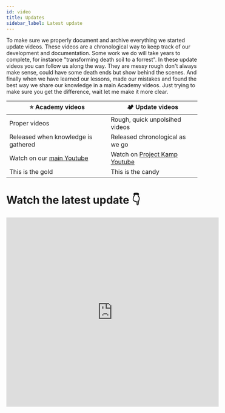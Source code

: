 ```yaml
---
id: video
title: Updates
sidebar_label: Latest update
---
```



To make sure we properly document and archive everything we started update videos. These videos are a chronological way to keep track of our development and documentation. Some work we do will take years to complete, for instance "transforming death soil to a forrest". In these update videos you can follow us along the way.  They are messy rough don't always make sense, could have some death ends but show behind the scenes. And finally when we have learned our lessons, made our mistakes and found the best way we share our knowledge in a main Academy videos. Just trying to make sure you get the difference, wait let me make it more clear.

| ⭐️ Academy videos | 🏕 Update videos |
|--------------|----------------|
|     Proper videos                           |   Rough, quick unpolsihed videos        |
|     Released when knowledge is gathered     |   Released chronological as we go          |
|     Watch on our [main Youtube](https://www.youtube.com/channel/UCqA-SppbeUi5ou0isB27mgg)   |    Watch on [Project Kamp Youtube](https://www.youtube.com/channel/UCcGXEidw0qjNdq7Gii8gHgg)        |
| This is the gold | This is the candy |

# Watch the latest update 👇
<iframe width="560" height="500" src="https://www.youtube.com/embed/videoseries?list=PLB9itIy7Yj62ui4V-2uNX4KW7ziavyKSo" frameborder="0" allow="autoplay; encrypted-media" allowfullscreen></iframe>
